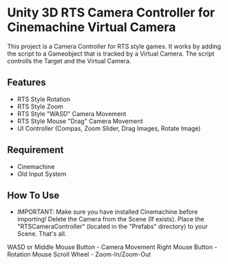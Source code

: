# Unity 3D RTS Camera Controller for Cinemachine Virtual Camera

This project is a Camera Controller for RTS style games.
It works by adding the script to a Gameobject that is tracked by a Virtual Camera. 
The script controlls the Target and the Virtual Camera.

## Features
* RTS Style Rotation
* RTS Style Zoom
* RTS Style "WASD" Camera Movement
* RTS Style Mouse "Drag" Camera Movement
* UI Controller (Compas, Zoom Slider, Drag Images, Rotate Image)

## Requirement
* Cinemachine
* Old Input System

## How To Use
* IMPORTANT: Make sure you have installed Cinemachine before importing!
Delete the Camera from the Scene (If exists).
Place the "RTSCameraController" (located in the "Prefabs" directory) to your Scene.
That's all.

WASD or Middle Mouse Button - Camera Movement
Right Mouse Button - Rotation
Mouse Scroll Wheel - Zoom-In/Zoom-Out